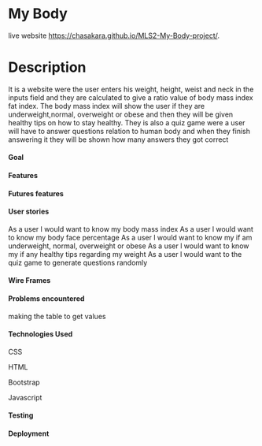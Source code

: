 # My Body 
live website https://chasakara.github.io/MLS2-My-Body-project/.
# Description 
It is a website were the user enters his weight, height, weist and neck in the inputs field and they are calculated to give a ratio value of body mass index fat index. The body mass index will show the user if they are underweight,normal, overweight or obese and then they will be given healthy tips on how to stay healthy. 
They is also a quiz game were a user will  have to answer questions relation to human body and when they finish answering it they will be shown how many answers they got correct

#### Goal

#### Features

#### Futures features

#### User stories
As a user l would want to know my body mass index
As a user l would want to know my body face percentage 
As a user l would want to know my if am underweight, normal, overweight or obese
As a user l would want to know my if any healthy tips regarding my weight 
As a user l would want to the quiz game to generate questions randomly

#### Wire Frames

#### Problems encountered
making the table to get values

#### Technologies Used 
CSS

HTML

Bootstrap

Javascript

#### Testing

#### Deployment


